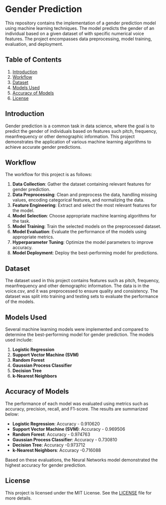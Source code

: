 # Gender Prediction

This repository contains the implementation of a gender prediction model using machine learning techniques. The model predicts the gender of an individual based on a given dataset of with specific  numerical voice features. The project encompasses data preprocessing, model training, evaluation, and deployment.

## Table of Contents
1. [Introduction](#introduction)
2. [Workflow](#workflow)
3. [Dataset](#dataset)
4. [Models Used](#models-used)
5. [Accuracy of Models](#accuracy-of-models)
6. [License](#license)

## Introduction
Gender prediction is a common task in data science, where the goal is to predict the gender of individuals based on features such pitch, frequency, meanfrequency  or other demographic information. This project demonstrates the application of various machine learning algorithms to achieve accurate gender predictions.

## Workflow
The workflow for this project is as follows:
1. **Data Collection**: Gather the dataset containing relevant features for gender prediction.
2. **Data Preprocessing**: Clean and preprocess the data, handling missing values, encoding categorical features, and normalizing the data.
3. **Feature Engineering**: Extract and select the most relevant features for the model.
4. **Model Selection**: Choose appropriate machine learning algorithms for the task.
5. **Model Training**: Train the selected models on the preprocessed dataset.
6. **Model Evaluation**: Evaluate the performance of the models using appropriate metrics.
7. **Hyperparameter Tuning**: Optimize the model parameters to improve accuracy.
8. **Model Deployment**: Deploy the best-performing model for predictions.

## Dataset
The dataset used in this project contains features such as pitch, frequency, meanfrequency and other demographic information. The data is in the voice.csv, and it was preprocessed to ensure quality and consistency. The dataset was split into training and testing sets to evaluate the performance of the models.

## Models Used
Several machine learning models were implemented and compared to determine the best-performing model for gender prediction. The models used include:
1. **Logistic Regression**
2. **Support Vector Machine (SVM)**
3. **Random Forest**
4. **Gaussian Process Classifier**
5. **Decision Tree**
6. **k-Nearest Neighbors**

   

## Accuracy of Models
The performance of each model was evaluated using metrics such as accuracy, precision, recall, and F1-score. The results are summarized below:
- **Logistic Regression**: Accuracy - 0.910620
- **Support Vector Machine (SVM)**: Accuracy - 0.969506
- **Random Forest**: Accuracy - 0.974763
- **Gaussian Process Classifier**: Accuracy - 0.730810
- **Decision Tree**: Accuracy -0.973712
-  **k-Nearest Neighbors**: Accuracy -0.716088

Based on these evaluations, the Neural Networks model demonstrated the highest accuracy for gender prediction.

## License
This project is licensed under the MIT License. See the [LICENSE](LICENSE) file for more details.
